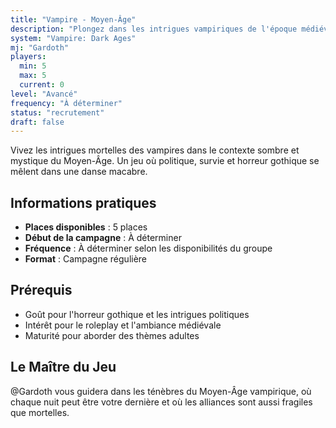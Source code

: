 ```yaml
---
title: "Vampire - Moyen-Âge"
description: "Plongez dans les intrigues vampiriques de l'époque médiévale !"
system: "Vampire: Dark Ages"
mj: "Gardoth"
players:
  min: 5
  max: 5
  current: 0
level: "Avancé"
frequency: "À déterminer"
status: "recrutement"
draft: false
---
```


Vivez les intrigues mortelles des vampires dans le contexte sombre et mystique du Moyen-Âge. Un jeu où politique, survie et horreur gothique se mêlent dans une danse macabre.

## Informations pratiques

- **Places disponibles** : 5 places
- **Début de la campagne** : À déterminer
- **Fréquence** : À déterminer selon les disponibilités du groupe
- **Format** : Campagne régulière

## Prérequis

- Goût pour l'horreur gothique et les intrigues politiques
- Intérêt pour le roleplay et l'ambiance médiévale
- Maturité pour aborder des thèmes adultes

## Le Maître du Jeu

@Gardoth vous guidera dans les ténèbres du Moyen-Âge vampirique, où chaque nuit peut être votre dernière et où les alliances sont aussi fragiles que mortelles.
